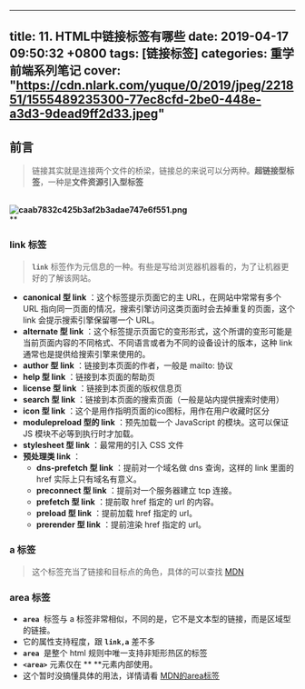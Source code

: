 
---
title: 11. HTML中链接标签有哪些
date: 2019-04-17 09:50:32 +0800
tags: [链接标签]
categories: 重学前端系列笔记
cover: "https://cdn.nlark.com/yuque/0/2019/jpeg/221851/1555489235300-77ec8cfd-2be0-448e-a3d3-9dead9ff2d33.jpeg"
---
<a name="df368884"></a>
## 前言
> 链接其实就是连接两个文件的桥梁，链接总的来说可以分两种。**超链接型标签**，一种是**文件资源引入型标签**

**<br />![caab7832c425b3af2b3adae747e6f551.png](https://cdn.nlark.com/yuque/0/2019/png/221851/1555469185096-fc36ed29-149e-4def-879c-850913f101b6.png#align=left&display=inline&height=1100&name=caab7832c425b3af2b3adae747e6f551.png&originHeight=1100&originWidth=702&size=89168&status=done&width=702)**<br />**

<a name="1e199231"></a>
### link 标签
> **`link`** 标签作为元信息的一种。有些是写给浏览器机器看的，为了让机器更好的了解该网站。

* **canonical 型 link** ：这个标签提示页面它的主 URL，在网站中常常有多个 URL 指向同一页面的情况，搜索引擎访问这类页面时会去掉重复的页面，这个 link 会提示搜索引擎保留哪一个 URL。
* **alternate 型 link** ：这个标签提示页面它的变形形式，这个所谓的变形可能是当前页面内容的不同格式、不同语言或者为不同的设备设计的版本，这种 link 通常也是提供给搜索引擎来使用的。
* **author 型 link** ：链接到本页面的作者，一般是 mailto: 协议
* **help 型 link** ：链接到本页面的帮助页
* **license 型 link** ：链接到本页面的版权信息页
* **search 型 link** ：链接到本页面的搜索页面（一般是站内提供搜索时使用）
* **icon 型 link** ：这个是用作指明页面的ico图标，用作在用户收藏时区分
* **modulepreload 型的 link** ：预先加载一个 JavaScript 的模块。这可以保证 JS 模块不必等到执行时才加载。
* **stylesheet 型 link** ：最常用的引入 CSS 文件
* **预处理类 link** ：
  * **dns-prefetch 型 link** ：提前对一个域名做 dns 查询，这样的 link 里面的 href 实际上只有域名有意义。
  * **preconnect 型 link** ：提前对一个服务器建立 tcp 连接。
  * **prefetch 型 link** ：提前取 href 指定的 url 的内容。
  * **preload 型 link** ：提前加载 href 指定的 url。
  * **prerender 型 link** ：提前渲染 href 指定的 url。
<a name="48e042c7"></a>
### a 标签
> 这个标签充当了链接和目标点的角色，具体的可以查找 [MDN](https://developer.mozilla.org/zh-CN/docs/Web/HTML/Element/a)

<a name="ac9eaf18"></a>
### area 标签
* **`area`**  标签与 a 标签非常相似，不同的是，它不是文本型的链接，而是区域型的链接。
* 它的属性支持程度，跟 **`link,a`** 差不多
* **`area`**  是整个 html 规则中唯一支持非矩形热区的标签
* **`<area>`** 元素仅在 **<map> **元素内部使用。
* 这个暂时没搞懂具体的用法，详情请看 [MDN的area标签](https://developer.mozilla.org/zh-CN/docs/Web/HTML/Element/area)


